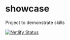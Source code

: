 # showcase
Project to demonstrate skills

[![Netlify Status](https://api.netlify.com/api/v1/badges/d85e6b17-f1ac-4d6b-966c-a09623ac69a7/deploy-status)](https://app.netlify.com/sites/chris-hewison/deploys)
